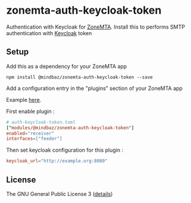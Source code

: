 # zonemta-auth-keycloak-token

Authentication with Keycloak for [ZoneMTA](https://github.com/zone-eu/zone-mta). Install this to performs SMTP authentication with [Keycloak](https://www.keycloak.org/) token

## Setup

Add this as a dependency for your ZoneMTA app

```
npm install @mindbaz/zonemta-auth-keycloak-token --save
```

Add a configuration entry in the "plugins" section of your ZoneMTA app

Example [here](./config.example.toml).

First enable plugin :

```toml
# auth-keycloak-token.toml
["modules/@mindbaz/zonemta-auth-keycloak-token"]
enabled="receiver"
interfaces=["feeder"]
```

Then set keycloak configuration for this plugin :

```toml
keycloak_url="http://example.org:8080"
```

## License

The GNU General Public License 3 ([details](https://www.gnu.org/licenses/quick-guide-gplv3.en.html))
